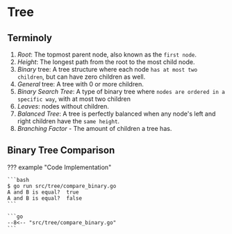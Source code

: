 # Tree

## Terminoly

1. *Root*: The topmost parent node, also known as the `first node`.
2. *Height*: The longest path from the root to the most child node.
3. *Binary* tree: A tree structure where each node `has at most two children`, but can have zero children as well.
4. *General* tree: A tree with 0 or more children.
5. *Binary Search Tree*: A type of binary tree where `nodes are ordered in a specific way`, with at most two children
6. *Leaves*: nodes without children.
7. *Balanced Tree*: A tree is perfectly balanced when any node's left and right children have the `same height`.
8. *Branching Factor* - The amount of children a tree has.

## Binary Tree Comparison

??? example "Code Implementation"

    ```bash
    $ go run src/tree/compare_binary.go
    A and B is equal?  true
    A and B is equal?  false
    ```

    ```go
    --8<-- "src/tree/compare_binary.go"
    ```
